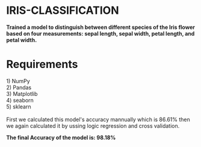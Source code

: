 # IRIS-CLASSIFICATION
**Trained a model to distinguish between different species of the Iris flower based on four measurements: sepal length, sepal width, petal length, and petal width.**

<h1> Requirements </h1>
1) NumPy <br/>
2) Pandas <br/>
3) Matplotlib <br/>
4) seaborn <br/>
5) sklearn <br/>
<br/>
First we calculated this model's accuracy mannually which is 86.61% then we again calculated it by ussing logic regression and cross validation. <br/>

<b>The final Accuracy of the model is: 98.18%<b/>
